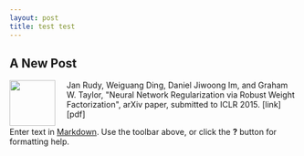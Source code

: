 ```yaml
---
layout: post
title: test test
---
```


## A New Post


<img style="float:left;margin-right:20px" src="http://www.uoguelph.ca/~wding/rudy2014neural.png" width="80" height="80">
Jan Rudy, Weiguang Ding, Daniel Jiwoong Im, and Graham W. Taylor, "Neural Network Regularization via Robust Weight Factorization", arXiv paper, submitted to ICLR 2015. [link] [pdf]

Enter text in [Markdown](http://daringfireball.net/projects/markdown/). Use the toolbar above, or click the **?** button for formatting help.

